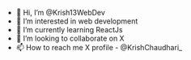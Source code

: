 - 👋 Hi, I’m @Krish13WebDev
- 👀 I’m interested in web development
- 🌱 I’m currently learning ReactJs
- 💞️ I’m looking to collaborate on X
- 📫 How to reach me X profile - @KrishChaudhari_


<!---
Krish13WebDev/Krish13WebDev is a ✨ special ✨ repository because its `README.md` (this file) appears on your GitHub profile.
You can click the Preview link to take a look at your changes.
--->
